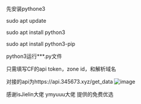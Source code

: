 先安装pythone3

sudo apt update

sudo apt install python3

sudo apt install python3-pip


python3运行***.py文件


只需填写CF的api token，zone id，和解析域名

对接的api为https://api.345673.xyz/get_data
![image](https://github.com/dockkkk/api-cfcdn/assets/102992310/f99c5628-d88f-4e65-8e58-2185786ed142)


感谢isJielin大佬 ymyuuu大佬 提供的免费优选

